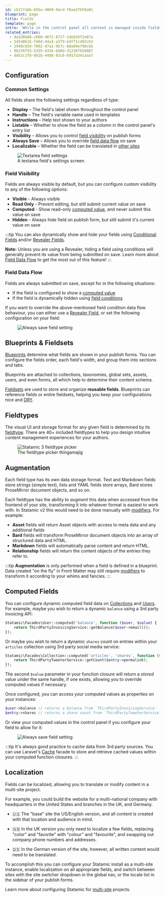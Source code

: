 ```yaml
---
id: cb21fabb-65ba-4869-9acd-f6aa2fb58a01
blueprint: page
title: Fields
template: page
intro: 'While in the control panel all content is managed inside fields. They come in many types, from basic text and select boxes, to rich text fields and image pickers. Fields are grouped into blueprints and fieldsets and can be reused in a number of different ways.'
related_entries:
  - 9a1d8b88-c600-46f2-8727-1deb56f2e87a
  - 54548616-fd6d-44a3-a379-bdf71c492c63
  - 2940c834-7062-47a1-957c-88a69e790cbb
  - 9b2f6f55-5355-4334-b90d-d1236fb58887
  - dd52c1f6-661b-4408-83c6-691fa341aaa7
---
```

## Configuration

### Common Settings

All fields share the following settings regardless of type:

- **Display** – The field's label shown throughout the control panel
- **Handle** – The field's variable name used in templates
- **Instructions** – Help text shown to your authors
- **Listable** – Whether to show the field as a column in the control panel's entry list
- **Visibility** – Allows you to control [field visibility](#field-visibility) on publish forms
- **Always Save** – Allows you to override [field data flow](#field-data-flow) on save
- **Localizable** – Whether the field can be translated in [other sites](#localization)

<figure>
    <img src="/img/field-settings.png" alt="Textarea field settings">
    <figcaption>A textarea field's settings screen.</figcaption>
</figure>

### Field Visibility

Fields are always visible by default, but you can configure custom visibility to any of the following options:

- **Visible** - Always visible
- **Read Only** - Prevent editing, but still submit current value on save
- **Computed** - Show read-only [computed value](#computed-fields), and never submit this value on save
- **Hidden** - Always hide field on publish form, but still submit it's current value on save

:::tip
You can also dynamically show and hide your fields using [Conditional Fields](/conditional-fields) and/or [Revealer Fields](/fieldtypes/revealer).

**Note:** Unless you are using a Revealer, hiding a field using conditions will generally prevent its value from being submitted on save. Learn more about [Field Data Flow](#field-data-flow) to get the most out of this feature!
:::

### Field Data Flow

Fields are always submitted on save, except for in the following situations:

- If the field is configured to show a [computed value](#computed-fields)
- If the field is dynamically hidden using [field conditions](/conditional-fields)

If you want to override the above-mentioned field condition data flow behaviour, you can either use a [Revealer Field](/fieldtypes/revealer), or set the following configuration on your field:

<figure>
    <img src="/img/field-always-save.png" alt="Always save field setting">
</figure>


## Blueprints & Fieldsets

[Blueprints](/blueprints) determine what fields are shown in your publish forms. You can configure the fields order, each field's width, and group them into sections and tabs.

Blueprints are attached to collections, taxonomies, global sets, assets, users, and even forms, all which help to determine their content schema.

[Fieldsets](/fieldsets) are used to store and organize **reusable fields**. Blueprints can reference fields or entire fieldsets, helping you keep your configurations nice and [DRY][dry].

## Fieldtypes

The visual UI and storage format for any given field is determined by its [fieldtype](/fieldtypes). There are 40+ included fieldtypes to help you design intuitive content management experiences for your authors.

<figure>
    <img src="/img/fieldtypes.png" alt="Statamic 3 fieldtype picker">
    <figcaption>The fieldtype picker thingamajig</figcaption>
</figure>

## Augmentation

Each field type has its own data storage format. Text and Markdown fields store strings (simple text), lists and YAML fields store arrays, Bard stores ProseMirror document objects, and so on.

Each fieldtype has the ability to _augment_ this data when accessed from the frontend of your site, transforming it into whatever format is easiest to work with.  In Statamic v2 this would need to be done manually with [modifiers](/modifiers). For example:

- **Asset** fields will return Asset objects with access to meta data and any additional fields
- **Bard** fields will transform ProseMirror document objects into an array of structured data and HTML.
- **Markdown** fields will automatically parse content and return HTML.
- **Relationship** fields will return the content objects of the entries they refer to.

:::tip
**Augmentation** is only performed when a field is defined in a blueprint. Data created "on the fly" in Front Matter may still require [modifiers](/modifiers) to transform it according to your whims and fancies.
:::

## Computed Fields

You can configure dynamic computed field data on [Collections](/collections) and [Users](/users). For example, maybe you wish to return a dynamic `balance` using a 3rd party invoicing API:

```php
Statamic\Facades\User::computed('balance', function ($user, $value) {
    return ThirdPartyInvoicingService::getBalance($user->email());
});
```

Or maybe you wish to return a dynamic `shares` count on entries within your `articles` collection using 3rd party social media service:

```php
Statamic\Facades\Collection::computed('articles', 'shares', function ($entry, $value) {
    return ThirdPartyTweeterService::getCount($entry->permalink);
});
```

The second `$value` parameter in your function closure will return a _stored_ value under the same handle, if one exists, allowing you to override computed values if necessary.

Once configured, you can access your computed values as properties on your instances:

```php
$user->balance // returns a balance from `ThirdPartyInvoicingService`
$entry->shares // returns a share count from `ThirdPartyTweeterService`
```

Or view your computed values in the control panel if you configure your field to allow for it:

<figure class="mt-0">
    <img src="/img/field-computed-config.png" alt="Always save field setting">
</figure>

:::tip
It's always good practice to cache data from 3rd party sources. You can use Laravel's [Cache](https://laravel.com/docs/cache#cache-usage) facade to store and retrieve cached values within your computed function closures.
:::

## Localization

Fields can be localized, allowing you to translate or modify content in a multi-site project.

For example, you could build the website for a multi-national company with headquarters in the United States and branches in the UK, and Germany.

- 🇺🇸 The "base" site the US/English version, and all content is created with that location and audience in mind.

- 🇬🇧 In the UK version you only need to localize a few fields, replacing "color" and "favorite" with "colour" and "favourite", and swapping out company phone numbers and addresses.

- 🇩🇪 In the German version of the site, however, all written content would need to be translated.

To accomplish this you can configure your Statamic install as a multi-site instance, enable localization on all appropriate fields, and switch between sites with the site switcher dropdown in the global nav, or the locale list in the sidebar of your publish forms.

Learn more about configuring Statamic for [multi-site](/multi-site) projects.




[dry]: https://en.wikipedia.org/wiki/Don%27t_repeat_yourself
